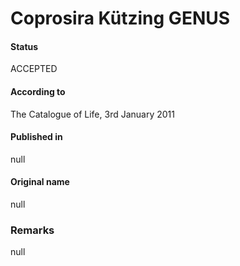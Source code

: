 # Coprosira Kützing GENUS

#### Status
ACCEPTED

#### According to
The Catalogue of Life, 3rd January 2011

#### Published in
null

#### Original name
null

### Remarks
null